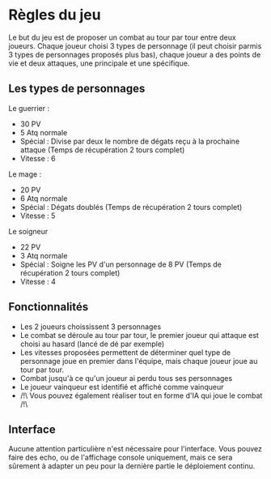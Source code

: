 # Règles du jeu
Le but du jeu est de proposer un combat au tour par tour entre deux joueurs. Chaque joueur choisi 3 types de personnage (il peut choisir parmis 3 types de personnages proposés plus bas), chaque joueur a des points de vie et deux attaques, une principale et une spécifique.

## Les types de personnages
Le guerrier :
- 30 PV
- 5 Atq normale
- Spécial : Divise par deux le nombre de dégats reçu à la prochaine attaque (Temps de récupération 2 tours complet)
- Vitesse : 6

Le mage :
- 20 PV
- 6 Atq normale
- Spécial : Dégats doublés (Temps de récupération 2 tours complet)
- Vitesse : 5

Le soigneur
- 22 PV
- 3 Atq normale
- Spécial : Soigne les PV d'un personnage de 8 PV (Temps de récupération 2 tours complet)
- Vitesse : 4

## Fonctionnalités
- Les 2 joueurs choississent 3 personnages
- Le combat se déroule au tour par tour, le premier joueur qui attaque est choisi au hasard (lancé de dé par exemple)
- Les vitesses proposées permettent de déterminer quel type de personnage joue en premier dans l'équipe, mais chaque joueur joue au tour par tour.
- Combat jusqu'à ce qu'un joueur ai perdu tous ses personnages
- Le joueur vainqueur est identifié et affiché comme vainqueur
- /!\ Vous pouvez également réaliser tout en forme d'IA qui joue le combat /!\

## Interface
Aucune attention particulière n'est nécessaire pour l'interface.
Vous pouvez faire des echo, ou de l'affichage console uniquement, mais ce sera sûrement à adapter un peu pour la dernière partie le déploiement continu.
